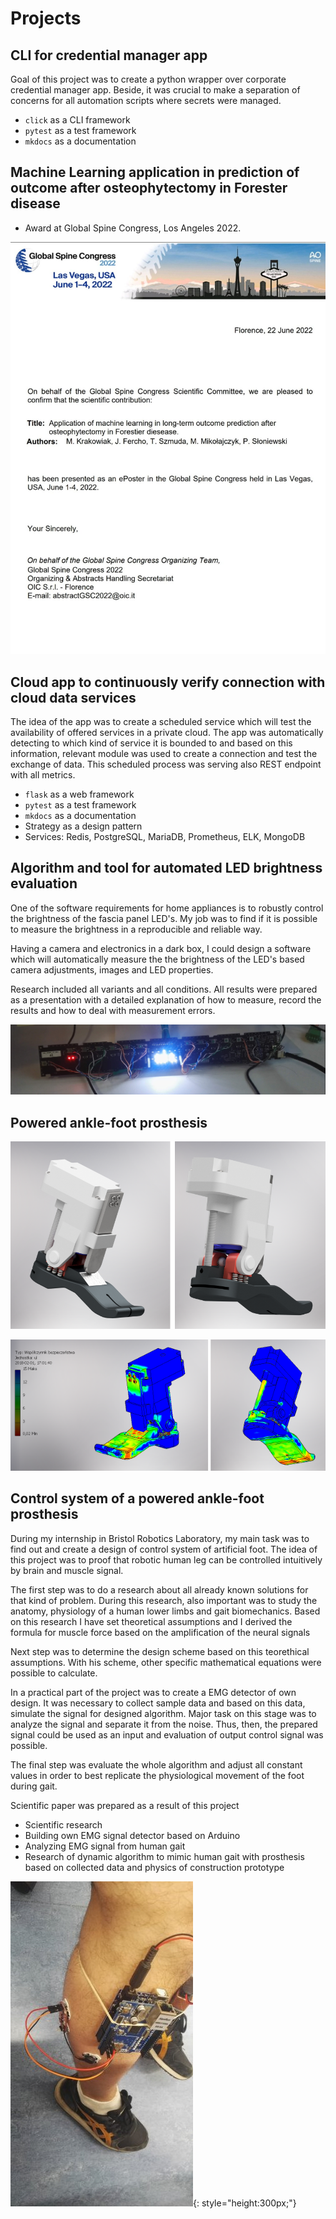 # Projects

## CLI for credential manager app
Goal of this project was to create a python wrapper over corporate credential manager app.
Beside, it was crucial to make a separation of concerns for all automation scripts where secrets were managed.

- `click` as a CLI framework
- `pytest` as a test framework
- `mkdocs` as a documentation

## Machine Learning application in prediction of outcome after osteophytectomy in Forester disease 
- Award at Global Spine Congress, Los Angeles 2022.

![cert](/images/sci_paper_los_angeles.jpeg)

## Cloud app to continuously verify connection with cloud data services
The idea of the app was to create a scheduled service which will test the availability of offered services in a private cloud.
The app was automatically detecting to which kind of service it is bounded to and based on this information,
relevant module was used to create a connection and test the exchange of data.
This scheduled process was serving also REST endpoint with all metrics.

- `flask` as a web framework
- `pytest` as a test framework
- `mkdocs` as a documentation
- Strategy as a design pattern
- Services: Redis, PostgreSQL, MariaDB, Prometheus, ELK, MongoDB

## Algorithm and tool for automated LED brightness evaluation
One of the software requirements for home appliances is to robustly control the brightness of the fascia panel LED's.
My job was to find if it is possible to measure the brightness in a reproducible and reliable way.

Having a camera and electronics in a dark box, I could design a software which will automatically measure the the brightness of the LED's
based camera adjustments, images and LED properties.

Research included all variants and all conditions. All results were prepared as a presentation with a detailed explanation of 
how to measure, record the results and how to deal with measurement errors.

![electronics](images/dishwasher_electronics.png)

## Powered ankle-foot prosthesis
![design](/images/prosthesis_design.png)

![stress](/images/prosthesis_stress.png)

## Control system of a powered ankle-foot prosthesis

During my internship in Bristol Robotics Laboratory, my main task was to find out and create a design of control system of artificial foot. The idea of this project was to proof that robotic human leg can be controlled intuitively by brain and muscle signal.

The first step was to do a research about all already known solutions for that kind of problem.
During this research, also important was to study the anatomy, physiology of a human lower limbs and gait biomechanics.
Based on this research I have set theoretical assumptions and I derived the formula for muscle force based on the amplification of the neural signals

Next step was to determine the design scheme based on this teorethical assumptions. With his scheme, other specific mathematical equations were possible to calculate.

In a practical part of the project was to create a EMG detector of own design. It was necessary to collect sample data and based on this data, simulate the signal for designed algorithm. Major task on this stage was to analyze the signal and separate it from the noise. Thus, then, the prepared signal could be used as an input and evaluation of output control signal was possible.

The final step was evaluate the whole algorithm and adjust all constant values in order to best replicate the physiological movement of the foot during gait.

Scientific paper was prepared as a result of this project 

- Scientific research
- Building own EMG signal detector based on Arduino
- Analyzing EMG signal from human gait
- Research of dynamic algorithm to mimic human gait with prosthesis based on collected data and physics of construction prototype

![emg-detector](/images/emg_detector.jpg){: style="height:300px;"}